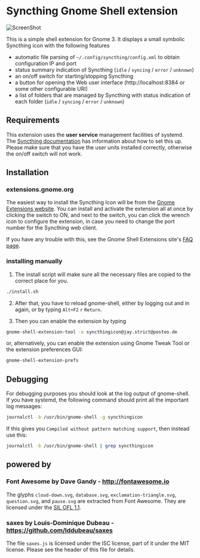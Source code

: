 # Syncthing Gnome Shell extension

![ScreenShot](https://extensions.gnome.org/extension-data/screenshots/screenshot_989_b97mez4.png)

This is a simple shell extension for Gnome 3.
It displays a small symbolic Syncthing icon with the following features
- automatic file parsing of `~/.config/syncthing/config.xml` to obtain configuration IP and port
- status summary indication of Syncthing (`idle` / `syncing` / `error` / `unknown`)
- an on/off switch for starting/stopping Syncthing
- a button for opening the Web user interface (http://localhost:8384 or some other configurable URI)
- a list of folders that are managed by Syncthing with status indication of each folder (`idle` / `syncing` / `error` / `unknown`)

## Requirements

This extension uses the **user service** management facilities of systemd. The
[Syncthing documentation](https://docs.syncthing.net/users/autostart.html#how-to-set-up-a-user-service)
has information about how to set this up. Please make sure that you have the
user units installed correctly, otherwise the on/off switch will not work.

## Installation

### extensions.gnome.org

The easiest way to install the Syncthing Icon will be from the
[Gnome Extensions website](https://extensions.gnome.org/extension/989/syncthing-icon/).
You can install and activate the extension all at once by clicking the switch to
ON, and next to the switch, you can click the wrench icon to configure the
extension, in case you need to change the port number for the Syncthing web
client.

If you have any trouble with this, see the Gnome Shell Extensions site's
[FAQ page](https://extensions.gnome.org/about/).

### installing manually

1. The install script will make sure all the necessary files are copied to the
correct place for you.
```sh
./install.sh
```

2. After that, you have to reload gnome-shell, either by logging out and in again,
or by typing `Alt+F2` `r` `Return`.

3. Then you can enable the extension by typing
```sh
gnome-shell-extension-tool -e syncthingicon@jay.strict@posteo.de
```
or, alternatively, you can enable the extension using Gnome Tweak Tool or
the extension preferences GUI:
```sh
gnome-shell-extension-prefs
```

## Debugging

For debugging purposes you should look at the log output of gnome-shell. If you have systemd, the following command should print all the important log messages:
```sh
journalctl -b /usr/bin/gnome-shell -g syncthingicon
```
If this gives you `Compiled without pattern matching support`, then instead use this:
```sh
journalctl -b /usr/bin/gnome-shell | grep syncthingicon
```

## powered by
### Font Awesome by Dave Gandy - http://fontawesome.io
The glyphs `cloud-down.svg`, `database.svg`, `exclamation-triangle.svg`, `question.svg`, and `pause.svg` are extracted from Font Awesome. They are licensed under the [SIL OFL 1.1](http://scripts.sil.org/OFL).

### saxes by Louis-Dominique Dubeau - https://github.com/lddubeau/saxes
The file `saxes.js` is licensed under the ISC license, part of it under the MIT license. Please see the header of this file for details.
